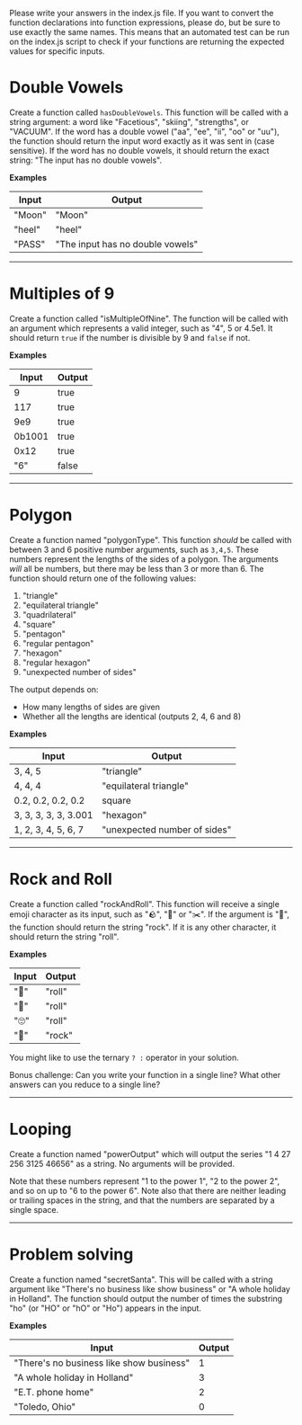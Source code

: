 Please write your answers in the index.js file. If you want to convert the function declarations into function expressions, please do, but be sure to use exactly the same names. This means that an automated test can be run on the index.js script to check if your functions are returning the expected values for specific inputs.

# Double Vowels
Create a function called `hasDoubleVowels`. This function will be called with a string argument: a word like "Facetious", "skiing", "strengths", or "VACUUM". If the word has a double vowel ("aa", "ee", "ii", "oo" or "uu"), the function should return the input word exactly as it was sent in (case sensitive). If the word has no double vowels, it should return the exact string: "The input has no double vowels".

**Examples**

| Input  | Output |
| --- | --- |
| "Moon" | "Moon" |
| "heel" | "heel" |
| "PASS" | "The input has no double vowels" |

---

# Multiples of 9
Create a function called "isMultipleOfNine". The function will be called with an argument which represents a valid integer, such as "4", 5 or 4.5e1. It should return `true` if the number is divisible by 9 and `false` if not.

**Examples**

| Input | Output |
| --- | ---|
| 9      | true |
| 117    | true |
| 9e9    | true |
| 0b1001 | true |
| 0x12   | true |
| "6"    | false |

---

# Polygon

Create a function named "polygonType". This function _should_ be called with between 3 and 6 positive number arguments, such as `3,4,5`. These numbers represent the lengths of the sides of a polygon. The arguments _will_ all be numbers, but there may be less than 3 or more than 6. The function should return one of the following values:

1. "triangle"
2. "equilateral triangle"
3. "quadrilateral"
4. "square"
5. "pentagon"
6. "regular pentagon"
7. "hexagon"
8. "regular hexagon"
9. "unexpected number of sides"

The output depends on:

* How many lengths of sides are given
* Whether all the lengths are identical (outputs 2, 4, 6 and 8)

**Examples**

| Input | Output |
| --- | ---|
| 3, 4, 5 | "triangle" |
| 4, 4, 4 | "equilateral triangle" |
| 0.2, 0.2, 0.2, 0.2 | square |
| 3, 3, 3, 3, 3, 3.001 | "hexagon" |
| 1, 2, 3, 4, 5, 6, 7 | "unexpected number of sides" |

---

# Rock and Roll

Create a function called "rockAndRoll". This function will receive a single emoji character as its input, such as "🪨", "📰" or "✂️". If the argument is "🎸", the function should return the string "rock". If it is any other character, it should return the string 
"roll".

**Examples**

| Input | Output |
| --- | ---|
| "🥁" | "roll" |
| "🧻" | "roll" |
| "🙄" | "roll" |
| "🎸" | "rock" |

You might like to use the ternary ` ? : ` operator in your solution.

Bonus challenge: Can you write your function in a single line? What other answers can you reduce to a single line?

---

# Looping

Create a function named "powerOutput" which will output the series "1 4 27 256 3125 46656" as a string. No arguments will be provided.

Note that these numbers represent "1 to the power 1", "2 to the power 2", and so on up to "6 to the power 6". Note also that there are neither leading or trailing spaces in the string, and that the numbers are separated by a single space.

---

# Problem solving

Create a function named "secretSanta". This will be called with a string argument like "There's no business like show business" or "A whole holiday in Holland". The function should output the number of times the substring "ho" (or "HO" or "hO" or "Ho") appears in the input.


**Examples**

| Input | Output |
| --- | ---|
| "There's no business like show business" | 1 |
| "A whole holiday in Holland" | 3 |
| "E.T. phone home" | 2 |
| "Toledo, Ohio" | 0 |
